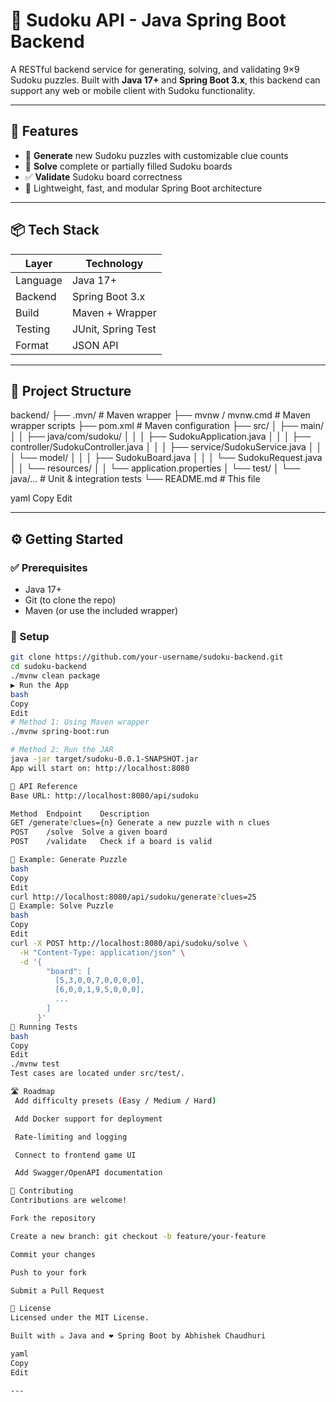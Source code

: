 # 🧩 Sudoku API - Java Spring Boot Backend

A RESTful backend service for generating, solving, and validating 9×9 Sudoku puzzles. Built with **Java 17+** and **Spring Boot 3.x**, this backend can support any web or mobile client with Sudoku functionality.

---

## 🚀 Features

- 🎲 **Generate** new Sudoku puzzles with customizable clue counts
- 🧠 **Solve** complete or partially filled Sudoku boards
- ✅ **Validate** Sudoku board correctness
- 🌱 Lightweight, fast, and modular Spring Boot architecture

---

## 📦 Tech Stack

| Layer     | Technology              |
|-----------|-------------------------|
| Language  | Java 17+                |
| Backend   | Spring Boot 3.x         |
| Build     | Maven + Wrapper         |
| Testing   | JUnit, Spring Test      |
| Format    | JSON API                |

---

## 📁 Project Structure

backend/
├── .mvn/ # Maven wrapper
├── mvnw / mvnw.cmd # Maven wrapper scripts
├── pom.xml # Maven configuration
├── src/
│ ├── main/
│ │ ├── java/com/sudoku/
│ │ │ ├── SudokuApplication.java
│ │ │ ├── controller/SudokuController.java
│ │ │ ├── service/SudokuService.java
│ │ │ └── model/
│ │ │ ├── SudokuBoard.java
│ │ │ └── SudokuRequest.java
│ │ └── resources/
│ │ └── application.properties
│ └── test/
│ └── java/... # Unit & integration tests
└── README.md # This file

yaml
Copy
Edit

---

## ⚙️ Getting Started

### ✅ Prerequisites

- Java 17+
- Git (to clone the repo)
- Maven (or use the included wrapper)

### 🔧 Setup

```bash
git clone https://github.com/your-username/sudoku-backend.git
cd sudoku-backend
./mvnw clean package
▶️ Run the App
bash
Copy
Edit
# Method 1: Using Maven wrapper
./mvnw spring-boot:run

# Method 2: Run the JAR
java -jar target/sudoku-0.0.1-SNAPSHOT.jar
App will start on: http://localhost:8080

📡 API Reference
Base URL: http://localhost:8080/api/sudoku

Method	Endpoint	Description
GET	/generate?clues={n}	Generate a new puzzle with n clues
POST	/solve	Solve a given board
POST	/validate	Check if a board is valid

🧪 Example: Generate Puzzle
bash
Copy
Edit
curl http://localhost:8080/api/sudoku/generate?clues=25
🧠 Example: Solve Puzzle
bash
Copy
Edit
curl -X POST http://localhost:8080/api/sudoku/solve \
  -H "Content-Type: application/json" \
  -d '{
        "board": [
          [5,3,0,0,7,0,0,0,0],
          [6,0,0,1,9,5,0,0,0],
          ...
        ]
      }'
🧪 Running Tests
bash
Copy
Edit
./mvnw test
Test cases are located under src/test/.

🛣️ Roadmap
 Add difficulty presets (Easy / Medium / Hard)

 Add Docker support for deployment

 Rate-limiting and logging

 Connect to frontend game UI

 Add Swagger/OpenAPI documentation

🤝 Contributing
Contributions are welcome!

Fork the repository

Create a new branch: git checkout -b feature/your-feature

Commit your changes

Push to your fork

Submit a Pull Request

📄 License
Licensed under the MIT License.

Built with ☕ Java and ❤️ Spring Boot by Abhishek Chaudhuri

yaml
Copy
Edit

---


